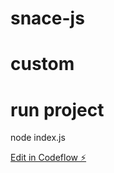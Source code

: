 # snace-js

# custom

# run project

node index.js

[Edit in Codeflow ⚡️](https://stackblitz.com/~/github.com/BladeTC/snace-js)
